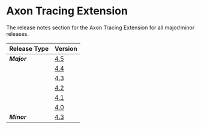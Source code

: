# Axon Tracing Extension

The release notes section for the Axon Tracing Extension for all major/minor releases.

| Release Type | Version |
| :--- | :--- |
| _**Major**_ | [4.5](rn-tracing-major-releases.md#release-45) |
|  | [4.4](rn-tracing-major-releases.md#release-44) |
|  | [4.3](rn-tracing-major-releases.md#release-43) |
|  | [4.2](rn-tracing-major-releases.md#release-42---milestone) |
|  | [4.1](rn-tracing-major-releases.md#release-41---milestone) |
|  | [4.0](rn-tracing-major-releases.md#release-40---milestone) |
| _**Minor**_ | [4.3](rn-tracing-minor-releases.md#release-43) |
